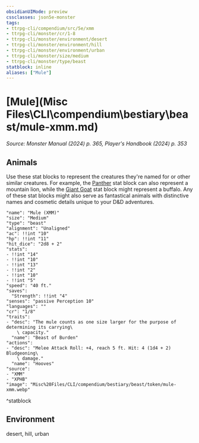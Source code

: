 ```yaml
---
obsidianUIMode: preview
cssclasses: json5e-monster
tags:
- ttrpg-cli/compendium/src/5e/xmm
- ttrpg-cli/monster/cr/1-8
- ttrpg-cli/monster/environment/desert
- ttrpg-cli/monster/environment/hill
- ttrpg-cli/monster/environment/urban
- ttrpg-cli/monster/size/medium
- ttrpg-cli/monster/type/beast
statblock: inline
aliases: ["Mule"]
---
```

# [Mule](Misc Files\CLI\compendium\bestiary\beast/mule-xmm.md)
*Source: Monster Manual (2024) p. 365, Player's Handbook (2024) p. 353*  

## Animals

Use these stat blocks to represent the creatures they're named for or other similar creatures. For example, the [Panther](Misc%20Files/CLI/compendium/bestiary/beast/panther-xmm.md) stat block can also represent a mountain lion, while the [Giant Goat](Misc%20Files/CLI/compendium/bestiary/beast/giant-goat-xmm.md) stat block might represent a buffalo. Any of these stat blocks might also serve as fantastical animals with distinctive names and cosmetic details unique to your D&D adventures.

```statblock
"name": "Mule (XMM)"
"size": "Medium"
"type": "beast"
"alignment": "Unaligned"
"ac": !!int "10"
"hp": !!int "11"
"hit_dice": "2d8 + 2"
"stats":
- !!int "14"
- !!int "10"
- !!int "13"
- !!int "2"
- !!int "10"
- !!int "5"
"speed": "40 ft."
"saves":
  "Strength": !!int "4"
"senses": "passive Perception 10"
"languages": ""
"cr": "1/8"
"traits":
- "desc": "The mule counts as one size larger for the purpose of determining its carrying\
    \ capacity."
  "name": "Beast of Burden"
"actions":
- "desc": "Melee Attack Roll: +4, reach 5 ft. Hit: 4 (1d4 + 2) Bludgeoning\
    \ damage."
  "name": "Hooves"
"source":
- "XMM"
- "XPHB"
"image": "Misc%20Files/CLI/compendium/bestiary/beast/token/mule-xmm.webp"
```
^statblock

## Environment

desert, hill, urban